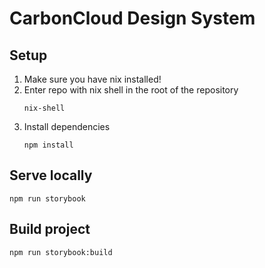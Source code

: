 # CarbonCloud Design System

## Setup
1. Make sure you have nix installed!
2. Enter repo with nix shell in the root of the repository
   ```
   nix-shell
   ```
3. Install dependencies
   ```
   npm install
   ```

## Serve locally
```
npm run storybook
```

## Build project
```
npm run storybook:build
```
